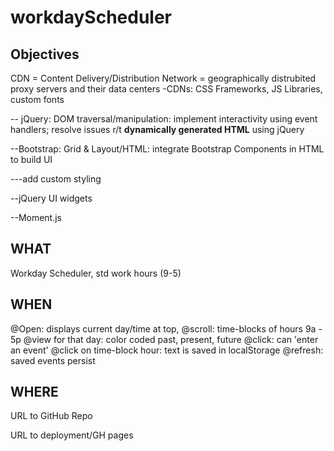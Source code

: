 # workdayScheduler

## Objectives

CDN = Content Delivery/Distribution Network = geographically distrubited proxy servers and their data centers
-CDNs: CSS Frameworks, JS Libraries, custom fonts

-- jQuery: DOM traversal/manipulation: implement interactivity using event handlers; resolve issues r/t **dynamically generated HTML** using jQuery

--Bootstrap: Grid & Layout/HTML: integrate Bootstrap Components in HTML to build UI

---add custom styling 

--jQuery UI widgets

--Moment.js

## WHAT

Workday Scheduler, std work hours (9-5)

## WHEN

@Open: displays current day/time at top, 
@scroll: time-blocks of hours 9a - 5p
@view for that day: color coded past, present, future
@click: can 'enter an event'
@click on time-block hour: text is saved in localStorage
@refresh: saved events persist

## WHERE

URL to GitHub Repo

URL to deployment/GH pages